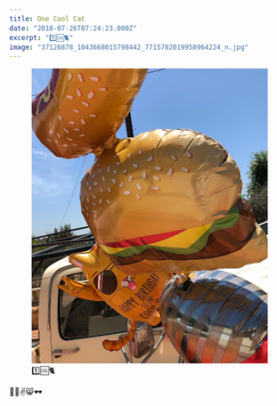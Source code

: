 ```yaml
---
title: One Cool Cat
date: "2018-07-26T07:24:23.000Z"
excerpt: "1️⃣🆒🐈"
image: "37126878_1043668015798442_7715782019958964224_n.jpg"
---
```


<figure class="mw408">
<img src="37126878_1043668015798442_7715782019958964224_n.jpg"
     alt="one cool cat" /></span><br />
<figcaption style="font-style: normal">
  1️⃣🆒🐈
</figcaption>
</figure>

🌭🍔✌️😸🕶
